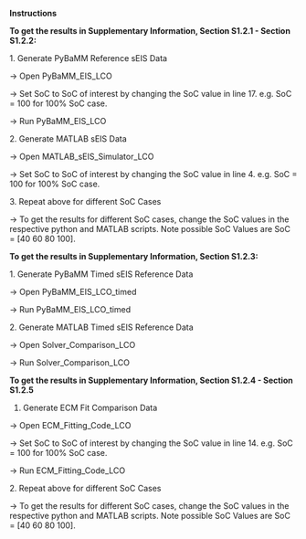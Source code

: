 **Instructions**



**To get the results in Supplementary Information, Section S1.2.1 - Section S1.2.2:**



1\. Generate PyBaMM Reference sEIS Data



-> Open PyBaMM\_EIS\_LCO

-> Set SoC to SoC of interest by changing the SoC value in line 17. e.g. SoC = 100 for 100% SoC case.

-> Run PyBaMM\_EIS\_LCO



2\. Generate MATLAB sEIS Data



-> Open MATLAB\_sEIS\_Simulator\_LCO

-> Set SoC to SoC of interest by changing the SoC value in line 4. e.g. SoC = 100 for 100% SoC case.



3\. Repeat above for different SoC Cases



-> To get the results for different SoC cases, change the SoC values in the respective python and MATLAB scripts. Note possible SoC Values are SoC = \[40 60 80 100].



**To get the results in Supplementary Information, Section S1.2.3:**



1\. Generate PyBaMM Timed sEIS Reference Data



-> Open PyBaMM\_EIS\_LCO\_timed

-> Run PyBaMM\_EIS\_LCO\_timed



2\. Generate MATLAB Timed sEIS Reference Data



-> Open Solver\_Comparison\_LCO

-> Run Solver\_Comparison\_LCO





**To get the results in Supplementary Information, Section S1.2.4 - Section S1.2.5**



1. Generate ECM Fit Comparison Data



-> Open ECM\_Fitting\_Code\_LCO

-> Set SoC to SoC of interest by changing the SoC value in line 14. e.g. SoC = 100 for 100% SoC case.

-> Run ECM\_Fitting\_Code\_LCO



2\. Repeat above for different SoC Cases



-> To get the results for different SoC cases, change the SoC values in the respective python and MATLAB scripts. Note possible SoC Values are SoC = \[40 60 80 100].

